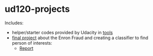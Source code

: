 ud120-projects
==============

Includes:
- helper/starter codes provided by Udacity in [tools](./tools)
- [final project](./final_project) about the Enron Fraud and creating a classifier to find person of interests:
  - [Report](./final_project/Report.md)
